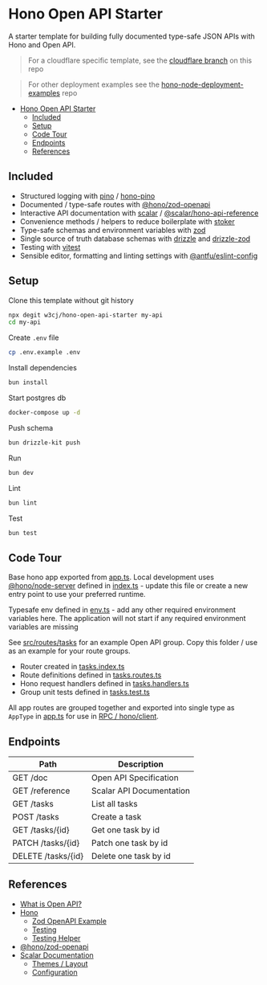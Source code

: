 # Hono Open API Starter

A starter template for building fully documented type-safe JSON APIs with Hono and Open API.

> For a cloudflare specific template, see the [cloudflare branch](https://github.com/w3cj/hono-open-api-starter/tree/cloudflare) on this repo

> For other deployment examples see the [hono-node-deployment-examples](https://github.com/w3cj/hono-node-deployment-examples) repo

- [Hono Open API Starter](#hono-open-api-starter)
  - [Included](#included)
  - [Setup](#setup)
  - [Code Tour](#code-tour)
  - [Endpoints](#endpoints)
  - [References](#references)

## Included

- Structured logging with [pino](https://getpino.io/) / [hono-pino](https://www.npmjs.com/package/hono-pino)
- Documented / type-safe routes with [@hono/zod-openapi](https://github.com/honojs/middleware/tree/main/packages/zod-openapi)
- Interactive API documentation with [scalar](https://scalar.com/#api-docs) / [@scalar/hono-api-reference](https://github.com/scalar/scalar/tree/main/packages/hono-api-reference)
- Convenience methods / helpers to reduce boilerplate with [stoker](https://www.npmjs.com/package/stoker)
- Type-safe schemas and environment variables with [zod](https://zod.dev/)
- Single source of truth database schemas with [drizzle](https://orm.drizzle.team/docs/overview) and [drizzle-zod](https://orm.drizzle.team/docs/zod)
- Testing with [vitest](https://vitest.dev/)
- Sensible editor, formatting and linting settings with [@antfu/eslint-config](https://github.com/antfu/eslint-config)

## Setup

Clone this template without git history

```sh
npx degit w3cj/hono-open-api-starter my-api
cd my-api
```

Create `.env` file

```sh
cp .env.example .env
```

Install dependencies

```sh
bun install
```

Start postgres db

```sh
docker-compose up -d
```

Push schema

```sh
bun drizzle-kit push
```

Run

```sh
bun dev
```

Lint

```sh
bun lint
```

Test

```sh
bun test
```

## Code Tour

Base hono app exported from [app.ts](./src/app.ts). Local development uses [@hono/node-server](https://hono.dev/docs/getting-started/nodejs) defined in [index.ts](./src/index.ts) - update this file or create a new entry point to use your preferred runtime.

Typesafe env defined in [env.ts](./src/env.ts) - add any other required environment variables here. The application will not start if any required environment variables are missing

See [src/routes/tasks](./src/routes/tasks/) for an example Open API group. Copy this folder / use as an example for your route groups.

- Router created in [tasks.index.ts](./src/routes/tasks/tasks.index.ts)
- Route definitions defined in [tasks.routes.ts](./src/routes/tasks/tasks.routes.ts)
- Hono request handlers defined in [tasks.handlers.ts](./src/routes/tasks/tasks.handlers.ts)
- Group unit tests defined in [tasks.test.ts](./src/routes/tasks/tasks.test.ts)

All app routes are grouped together and exported into single type as `AppType` in [app.ts](./src/app.ts) for use in [RPC / hono/client](https://hono.dev/docs/guides/rpc).

## Endpoints

| Path               | Description              |
| ------------------ | ------------------------ |
| GET /doc           | Open API Specification   |
| GET /reference     | Scalar API Documentation |
| GET /tasks         | List all tasks           |
| POST /tasks        | Create a task            |
| GET /tasks/{id}    | Get one task by id       |
| PATCH /tasks/{id}  | Patch one task by id     |
| DELETE /tasks/{id} | Delete one task by id    |

## References

- [What is Open API?](https://swagger.io/docs/specification/v3_0/about/)
- [Hono](https://hono.dev/)
  - [Zod OpenAPI Example](https://hono.dev/examples/zod-openapi)
  - [Testing](https://hono.dev/docs/guides/testing)
  - [Testing Helper](https://hono.dev/docs/helpers/testing)
- [@hono/zod-openapi](https://github.com/honojs/middleware/tree/main/packages/zod-openapi)
- [Scalar Documentation](https://github.com/scalar/scalar/tree/main/?tab=readme-ov-file#documentation)
  - [Themes / Layout](https://github.com/scalar/scalar/blob/main/documentation/themes.md)
  - [Configuration](https://github.com/scalar/scalar/blob/main/documentation/configuration.md)
